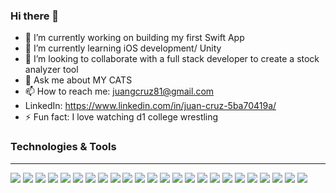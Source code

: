 ### Hi there 👋

- 🔭 I’m currently working on building my first Swift App 
- 🌱 I’m currently learning iOS development/ Unity
- 👯 I’m looking to collaborate with a full stack developer to create a stock analyzer tool
- 💬 Ask me about MY CATS
- 📫 How to reach me: juangcruz81@gmail.com
-  LinkedIn: https://www.linkedin.com/in/juan-cruz-5ba70419a/
- ⚡ Fun fact: I love watching d1 college wrestling

### Technologies & Tools

---

<img src = "https://img.shields.io/badge/-CSS3-1572B6?style=flat&logo=css3&logoColor=white"> <img src="https://img.shields.io/badge/-HTML5-E34F26?style=flat&logo=html5&logoColor=white">
<img src="https://img.shields.io/badge/-JavaScript-eed718?style=flat&logo=javascript&logoColor=ffffff">
<img src="https://img.shields.io/badge/-Express.js-%23404d59.svg?style=flat&logo=express&logoColor=%2361DAFB">
<img src="https://img.shields.io/badge/-JWT-black?style=flat&logo=JSON%20web%20tokens">
<img src="https://img.shields.io/badge/-NPM-CB1800?style=flat&logo=npm&logoColor=white">
<img src="https://img.shields.io/badge/-Next.js-black?style=flat&logo=next.js&logoColor=white">
<img src="https://img.shields.io/badge/-Node.js-3C873A?style=flat&logo=Node.js&logoColor=white">
<img src="https://img.shields.io/badge/-React-000000?style=flat&logo=react&logoColor=00c8ff">
<img src="https://img.shields.io/badge/-React_Router-CA4245?style=flate&logo=react-router&logoColor=white">
<img src="https://img.shields.io/badge/-Redux-%23593d88.svg?style=flat&logo=redux&logoColor=white">
<img src="https://img.shields.io/badge/-Styled--Components-DB7093?style=flat&logo=styled-components&logoColor=white">
<img src="https://img.shields.io/badge/-GraphQL-e535ab?style=flat&logo=graphql&logoColor=FFFFFF">
<img src="https://img.shields.io/badge/-MySQL-F29111?style=flat&logo=mysql&logoColor=FFFFFF">
<img src="https://img.shields.io/badge/-SQLite-%2307405e.svg?style=flat&logo=sqlite&logoColor=white">
<img src="http://img.shields.io/badge/-Heroku-430098?style=flat&logo=heroku&logoColor=white">
<img src="https://img.shields.io/badge/-Netlify-%23000000.svg?style=flat&logo=netlify&logoColor=#00C7B7">
<img src="http://img.shields.io/badge/-Vercel-black?style=flat&logo=vercel&logoColor=white">
<img src="https://img.shields.io/badge/-Cypress-%23E5E5E5?style=flat&logo=cypress&logoColor=058a5e">
<img src="https://img.shields.io/badge/-Jest-%23C21325?style=flat&logo=jest&logoColor=white">
<img src="http://img.shields.io/badge/-Git-F1502F?style=flat&logo=git&logoColor=FFFFFF">
<img src="http://img.shields.io/badge/-Github-000000?style=flat&logo=github&logoColor=FFFFFF">
<img src="https://img.shields.io/badge/-Postman-FF6C37?style=flat&logo=postman&logoColor=white">
<img src="http://img.shields.io/badge/-VS%20Code-007ACC?style=flat&logo=visual%20studio%20code&logoColor=white">
